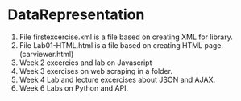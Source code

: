 # DataRepresentation

1. File firstexcercise.xml is a file based on creating XML for library.
2. File Lab01-HTML.html is a file based on creating HTML page. (carviewer.html)
3. Week 2 excercies and lab on Javascript
4. Week 3 exercises on web scraping in a folder.
5. Week 4 Lab and lecture excercises about JSON and AJAX.
6. Week 6 Labs on Python and API.


